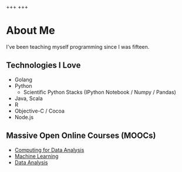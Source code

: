 +++
+++

# About Me
I've been teaching myself programming since I was fifteen.

## Technologies I Love

- Golang
- Python
  - Scientific Python Stacks (IPython Notebook / Numpy / Pandas)
- Java, Scala
- R
- Objective-C / Cocoa
- Node.js

## Massive Open Online Courses (MOOCs)

- [Computing for Data Analysis](/pdfs/coursera-computing-for-data-analysis.pdf)
- [Machine Learning](/pdfs/coursera-ml.pdf)
- [Data Analysis](/pdfs/coursera-data-analysis.pdf)

